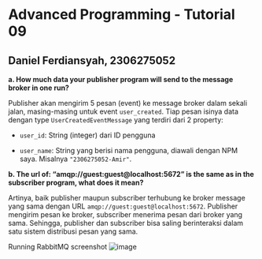 # Advanced Programming - Tutorial 09
## Daniel Ferdiansyah, 2306275052

**a. How much data your publisher program will send to the message broker in one
run?**

Publisher akan mengirim 5 pesan (event) ke message broker dalam sekali jalan, masing-masing untuk event `user_created`. Tiap pesan isinya data dengan type `UserCreatedEventMessage` yang terdiri dari 2 property:

- `user_id`: String (integer) dari ID pengguna

- `user_name`: String yang berisi nama pengguna, diawali dengan NPM saya. Misalnya `"2306275052-Amir"`. 

**b. The url of: “amqp://guest:guest@localhost:5672” is the same as in the subscriber
program, what does it mean?**

Artinya, baik publisher maupun subscriber terhubung ke broker message yang sama dengan URL `amqp://guest:guest@localhost:5672`. Publisher mengirim pesan ke broker, subscriber menerima pesan dari broker yang sama. Sehingga, publisher dan subscriber bisa saling berinteraksi dalam satu sistem distribusi pesan yang sama.


Running RabbitMQ screenshot
![image](https://github.com/user-attachments/assets/527887db-b496-45eb-845f-8bdaccf9f9c1)
